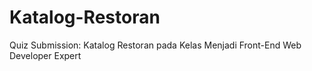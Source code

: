 # Katalog-Restoran
 Quiz Submission: Katalog Restoran pada Kelas Menjadi Front-End Web Developer Expert 
